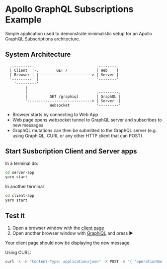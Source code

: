 # Apollo GraphQL Subscriptions Example

Simple application used to demonstrate minimalistic setup for an Apollo GraphQL Subscriptions architecture.

## System Architecture

```text
  .---------.                            .--------.
  | Client  |-.        GET /             | Web    |
  | Browser | | -----------------------> | Server |
  '---------' |                          '--------'
    '---------'
         |
         |                               .---------.
         |          GET /graphiql        | GraphQL |
         '-----------------------------> | Server  |
                    Websocket            '---------'
```

 * Browser starts by connecting to Web App
 * Web page opens websocket tunnel to GraphQL server and subscribes to new messages
 * GraphQL mutations can then be submitted to the GraphQL server (e.g. using GraphiQL, CURL or any other HTTP client that can POST)


## Start Susbcription Client and Server apps

In a terminal do:

```bash
cd server-app
yarn start
```

In another terminal

```bash
cd client-app
yarn start
```

## Test it

1. Open a browser window with the [client page](http://localhost:3000)
2. Open another browser window with [GraphiQL](http://localhost:5060/graphiql?operationName=&query=mutation+%7B+addMessage%28message%3A+%22Hello+from+Apollo+Susbcriptions%22%29%7D) and press ►

Your client page should now be displaying the new message.

Using CURL:
```bash
curl -k -H "Content-Type: application/json" -X POST -d '{ "operationName": null, "query": "mutation { addMessage(message: \"My CURL message\") }", "variables": "{}" }' http://localhost:5060/graphql
```